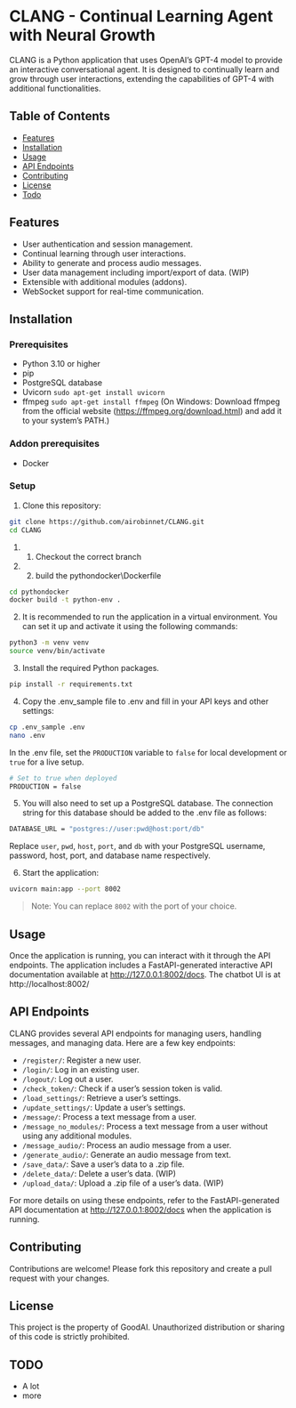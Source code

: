 # CLANG - Continual Learning Agent with Neural Growth

CLANG is a Python application that uses OpenAI’s GPT-4 model to provide an interactive conversational agent. It is designed to continually learn and grow through user interactions, extending the capabilities of GPT-4 with additional functionalities.

## Table of Contents
- [Features](#features)
- [Installation](#installation)
- [Usage](#usage)
- [API Endpoints](#api-endpoints)
- [Contributing](#contributing)
- [License](#license)
- [Todo](#todo)

## Features
- User authentication and session management.
- Continual learning through user interactions.
- Ability to generate and process audio messages.
- User data management including import/export of data. (WIP)
- Extensible with additional modules (addons).
- WebSocket support for real-time communication.

## Installation
### Prerequisites
- Python 3.10 or higher
- pip
- PostgreSQL database
- Uvicorn `sudo apt-get install uvicorn`
- ffmpeg `sudo apt-get install ffmpeg` (On Windows: Download ffmpeg from the official website (https://ffmpeg.org/download.html) and add it to your system’s PATH.)

### Addon prerequisites
- Docker

### Setup

1. Clone this repository:
```bash
git clone https://github.com/airobinnet/CLANG.git
cd CLANG
```
1. 1. Checkout the correct branch 

1. 2. build the pythondocker\Dockerfile
```bash
cd pythondocker
docker build -t python-env .
```

2. It is recommended to run the application in a virtual environment. You can set it up and activate it using the following commands:
```bash
python3 -m venv venv
source venv/bin/activate
```

3. Install the required Python packages.
```bash
pip install -r requirements.txt
```
4. Copy the .env_sample file to .env and fill in your API keys and other settings:
```bash
cp .env_sample .env
nano .env
```
In the .env file, set the `PRODUCTION` variable to `false` for local development or `true` for a live setup.
```bash
# Set to true when deployed
PRODUCTION = false
```

5. You will also need to set up a PostgreSQL database. The connection string for this database should be added to the .env file as follows:
```bash
DATABASE_URL = "postgres://user:pwd@host:port/db"
```
Replace `user`, `pwd`, `host`, `port`, and `db` with your PostgreSQL username, password, host, port, and database name respectively.


6. Start the application:
```bash
uvicorn main:app --port 8002
```
> Note: You can replace `8002` with the port of your choice.

## Usage
Once the application is running, you can interact with it through the API endpoints. The application includes a FastAPI-generated interactive API documentation available at http://127.0.0.1:8002/docs.
The chatbot UI is at http://localhost:8002/

## API Endpoints
CLANG provides several API endpoints for managing users, handling messages, and managing data. Here are a few key endpoints:

- `/register/`: Register a new user.
- `/login/`: Log in an existing user.
- `/logout/`: Log out a user.
- `/check_token/`: Check if a user’s session token is valid.
- `/load_settings/`: Retrieve a user’s settings.
- `/update_settings/`: Update a user’s settings.
- `/message/`: Process a text message from a user.
- `/message_no_modules/`: Process a text message from a user without using any additional modules.
- `/message_audio/`: Process an audio message from a user.
- `/generate_audio/`: Generate an audio message from text.
- `/save_data/`: Save a user’s data to a .zip file.
- `/delete_data/`: Delete a user’s data. (WIP)
- `/upload_data/`: Upload a .zip file of a user’s data. (WIP)

For more details on using these endpoints, refer to the FastAPI-generated API documentation at http://127.0.0.1:8002/docs when the application is running.

## Contributing
Contributions are welcome! Please fork this repository and create a pull request with your changes.

## License
This project is the property of GoodAI. Unauthorized distribution or sharing of this code is strictly prohibited.

## TODO
- A lot
- more
